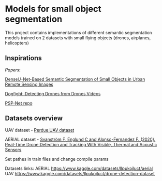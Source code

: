# Models for small object segmentation


This project contains implementations of different semantic segmentation models trained on 2 datasets with small flying objects (drones, airplanes, helicopters) 

## Inspirations

*Papers*:

[DenseU-Net-Based Semantic Segmentation of Small Objects in Urban Remote Sensing Images](https://ieeexplore.ieee.org/document/8718619)

[Dogfight: Detecting Drones from Drones Videos](https://arxiv.org/abs/2103.17242)

[PSP-Net repo](https://github.com/mwaseema/image-segmentation-keras-implementation)


## Datasets overview

UAV dataset - [Perdue UAV dataset](https://engineering.purdue.edu/~bouman/UAV_Dataset/)

AERIAL dataset - [Svanström F, Englund C and Alonso-Fernandez F. (2020). Real-Time Drone Detection and Tracking With Visible, Thermal and Acoustic Sensors](https://arxiv.org/pdf/2007.07396.pdf)


Set pathes in train files and change compile params

Datasets links:
AERIAL  https://www.kaggle.com/datasets/llpukojluct/aerial
UAV  https://www.kaggle.com/datasets/llpukojluct/drone-detection-dataset
